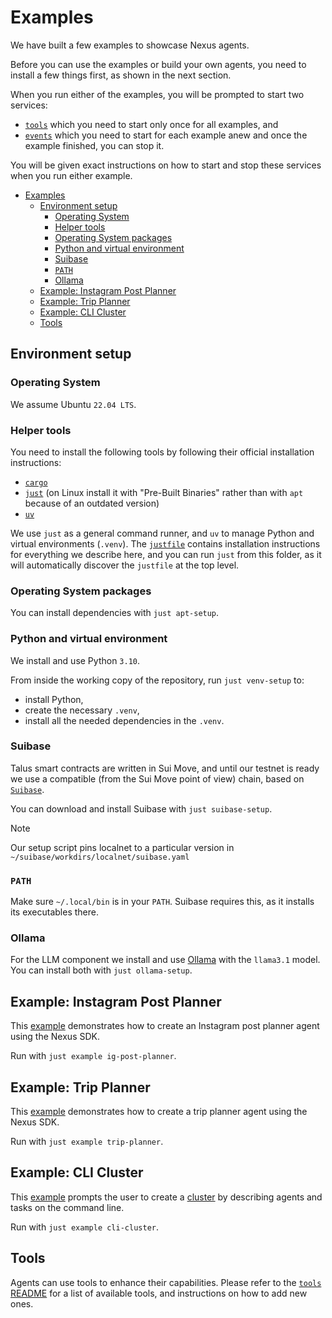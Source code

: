 # Examples

We have built a few examples to showcase Nexus agents.

Before you can use the examples or build your own agents, you need to install a few things first,
as shown in the next section.

When you run either of the examples, you will be prompted to start two services:

- [`tools`][tools_README] which you need to start only once for all examples, and
- [`events`][events_README] which you need to start for each example anew and once the example finished, you can stop it.

You will be given exact instructions on how to start and stop these services when you run either example.

- [Examples](#examples)
  - [Environment setup](#environment-setup)
    - [Operating System](#operating-system)
    - [Helper tools](#helper-tools)
    - [Operating System packages](#operating-system-packages)
    - [Python and virtual environment](#python-and-virtual-environment)
    - [Suibase](#suibase)
    - [`PATH`](#path)
    - [Ollama](#ollama)
  - [Example: Instagram Post Planner](#example-instagram-post-planner)
  - [Example: Trip Planner](#example-trip-planner)
  - [Example: CLI Cluster](#example-cli-cluster)
  - [Tools](#tools)

## Environment setup

### Operating System

We assume Ubuntu `22.04 LTS`.

### Helper tools

You need to install the following tools by following their official installation instructions:

- [`cargo`][cargo]
- [`just`][just] (on Linux install it with "Pre-Built Binaries" rather than with `apt` because of an outdated version)
- [`uv`][uv]

We use `just` as a general command runner, and `uv` to manage Python and virtual environments
(`.venv`). The [`justfile`][justfile] contains installation instructions for everything we
describe here, and you can run `just` from this folder, as it will automatically discover the
`justfile` at the top level.

### Operating System packages

You can install dependencies with `just apt-setup`.

### Python and virtual environment

We install and use Python `3.10`.

From inside the working copy of the repository, run `just venv-setup` to:

- install Python,
- create the necessary `.venv`,
- install all the needed dependencies in the `.venv`.

### Suibase

Talus smart contracts are written in Sui Move, and until our testnet is ready we use a
compatible (from the Sui Move point of view) chain, based on [`Suibase`][suibase].

You can download and install Suibase with `just suibase-setup`.

> [!NOTE]
> Our setup script pins localnet to a particular version in `~/suibase/workdirs/localnet/suibase.yaml`

### `PATH`

Make sure `~/.local/bin` is in your `PATH`. Suibase requires this, as it installs its
executables there.

### Ollama

For the LLM component we install and use [Ollama][ollama] with the `llama3.1` model. You can
install both with `just ollama-setup`.

## Example: Instagram Post Planner

This [example][ig_post_planner] demonstrates how to create an Instagram post planner agent using
the Nexus SDK.

Run with `just example ig-post-planner`.

## Example: Trip Planner

This [example][trip_planner] demonstrates how to create a trip planner agent using the Nexus
SDK.

Run with `just example trip-planner`.

## Example: CLI Cluster

This [example][cli_cluster] prompts the user to create a [cluster][design_cluster] by describing
agents and tasks on the command line.

Run with `just example cli-cluster`.

## Tools

Agents can use tools to enhance their capabilities. Please refer to the [`tools` README][tools_README]
for a list of available tools, and instructions on how to add new ones.

<!-- List of Links -->

[cargo]: https://doc.rust-lang.org/cargo/getting-started/installation.html
[just]: https://github.com/casey/just
[uv]: https://github.com/astral-sh/uv
[suibase]: https://suibase.io/
[ollama]: https://ollama.com/
[tools_README]: ../offchain/tools/README.md
[events_README]: ../offchain/events/README.md
[ig_post_planner]: ./ig_post_planner.py
[trip_planner]: ./trip_planner.py
[cli_cluster]: ./cli_cluster.py
[justfile]: ../justfile
[design_cluster]: ../onchain/README.md#cluster
